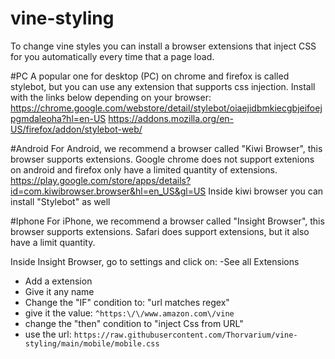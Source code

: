 # vine-styling

To change vine styles you can install a browser extensions that inject CSS for you automatically every time that a page load.

#PC
A popular one for desktop (PC) on chrome and firefox is called stylebot, but you can use any extension that supports css injection.
Install with the links below depending on your browser:
https://chrome.google.com/webstore/detail/stylebot/oiaejidbmkiecgbjeifoejpgmdaleoha?hl=en-US
https://addons.mozilla.org/en-US/firefox/addon/stylebot-web/

#Android
For Android, we recommend a browser called "Kiwi Browser", this browser supports extensions. 
Google chrome does not support extenions on android and firefox only have a limited quantity of extensions.
https://play.google.com/store/apps/details?id=com.kiwibrowser.browser&hl=en_US&gl=US
Inside kiwi browser you can install "Stylebot" as well

#Iphone
For iPhone, we recommend a browser called "Insight Browser", this browser supports extensions.
Safari does support extensions, but it also have a limit quantity.

Inside Insight Browser, go to settings and click on:
  -See all Extensions
  - Add a extension
  - Give it any name
  - Change the "IF" condition to: "url matches regex"
  - give it the value: ```^https:\/\/www.amazon.com\/vine```
  - change the "then" condition to "inject Css from URL"
  - use the url: ```https://raw.githubusercontent.com/Thorvarium/vine-styling/main/mobile/mobile.css```
